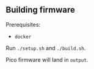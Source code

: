 ## Building firmware

Prerequisites:
 - `docker`

Run `./setup.sh` and `./build.sh`.

Pico firmware will land in `output`.
